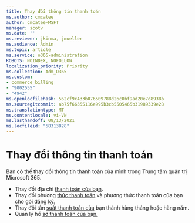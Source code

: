 ```yaml
---
title: Thay đổi thông tin thanh toán
ms.author: cmcatee
author: cmcatee-MSFT
manager: scotv
ms.date: ''
ms.reviewer: jkinma, jmueller
ms.audience: Admin
ms.topic: article
ms.service: o365-administration
ROBOTS: NOINDEX, NOFOLLOW
localization_priority: Priority
ms.collection: Adm_O365
ms.custom:
- commerce_billing
- "9002555"
- "4942"
ms.openlocfilehash: 562cf9c433b076509788d26c0bf9ad20e7d8938b
ms.sourcegitcommit: ab75f66355116e995b3cb5505465b31989339e28
ms.translationtype: MT
ms.contentlocale: vi-VN
ms.lasthandoff: 08/13/2021
ms.locfileid: "58313828"
---
```

# <a name="change-billing-information"></a>Thay đổi thông tin thanh toán

Bạn có thể thay đổi thông tin thanh toán của mình trong Trung tâm quản trị Microsoft 365. 

- Thay đổi địa chỉ [thanh toán của bạn](https://docs.microsoft.com/microsoft-365/commerce/billing-and-payments/change-your-billing-addresses).
- Thay đổi phương [thức thanh toán](https://docs.microsoft.com/microsoft-365/commerce/billing-and-payments/manage-payment-methods) và phương thức thanh toán của bạn cho gói đăng [ký](https://docs.microsoft.com/microsoft-365/commerce/billing-and-payments/pay-for-your-subscription).
- Thay đổi tần [suất thanh toán của](https://docs.microsoft.com/microsoft-365/commerce/billing-and-payments/change-payment-frequency) bạn thành hàng tháng hoặc hàng năm.
- Quản lý hồ [sơ thanh toán của bạn.](https://docs.microsoft.com/microsoft-365/commerce/billing-and-payments/manage-billing-profiles)
